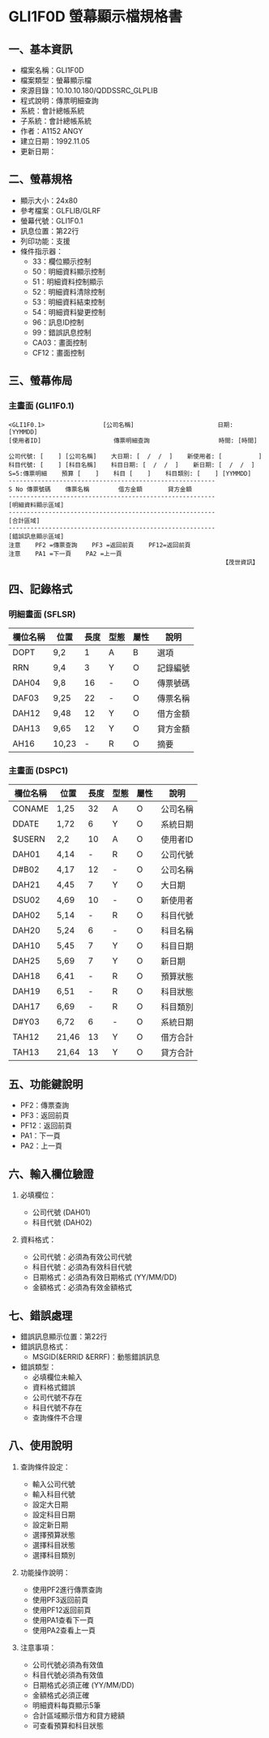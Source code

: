# GLI1F0D 螢幕顯示檔規格書

## 一、基本資訊
- 檔案名稱：GLI1F0D
- 檔案類型：螢幕顯示檔
- 來源目錄：10.10.10.180/QDDSSRC_GLPLIB
- 程式說明：傳票明細查詢
- 系統：會計總帳系統
- 子系統：會計總帳系統
- 作者：A1152 ANGY
- 建立日期：1992.11.05
- 更新日期：

## 二、螢幕規格
- 顯示大小：24x80
- 參考檔案：GLFLIB/GLRF
- 螢幕代號：GLI1F0.1
- 訊息位置：第22行
- 列印功能：支援
- 條件指示器：
  - 33：欄位顯示控制
  - 50：明細資料顯示控制
  - 51：明細資料控制顯示
  - 52：明細資料清除控制
  - 53：明細資料結束控制
  - 54：明細資料變更控制
  - 96：訊息ID控制
  - 99：錯誤訊息控制
  - CA03：畫面控制
  - CF12：畫面控制

## 三、螢幕佈局

### 主畫面 (GLI1F0.1)
```
<GLI1F0.1>                [公司名稱]                       日期: [YYMMDD]
[使用者ID]                    傳票明細查詢                   時間: [時間]

公司代號: [    ] [公司名稱]    大日期: [  /  /  ]    新使用者: [          ]
科目代號: [    ] [科目名稱]    科目日期: [  /  /  ]    新日期: [  /  /  ]
S=5:傳票明細    預算 [    ]    科目 [    ]    科目類別: [    ] [YYMMDD]
---------------------------------------------------------
S No 傳票號碼    傳票名稱        借方金額       貸方金額
---------------------------------------------------------
[明細資料顯示區域]
---------------------------------------------------------
[合計區域]
---------------------------------------------------------
[錯誤訊息顯示區域]
注意    PF2 =傳票查詢    PF3 =返回前頁    PF12=返回前頁
注意    PA1 =下一頁    PA2 =上一頁
                                                           【茂世資訊】
```

## 四、記錄格式

### 明細畫面 (SFLSR)
| 欄位名稱 | 位置 | 長度 | 型態 | 屬性 | 說明 |
|---------|------|------|------|------|------|
| DOPT | 9,2 | 1 | A | B | 選項 |
| RRN | 9,4 | 3 | Y | O | 記錄編號 |
| DAH04 | 9,8 | 16 | - | O | 傳票號碼 |
| DAF03 | 9,25 | 22 | - | O | 傳票名稱 |
| DAH12 | 9,48 | 12 | Y | O | 借方金額 |
| DAH13 | 9,65 | 12 | Y | O | 貸方金額 |
| AH16 | 10,23 | - | R | O | 摘要 |

### 主畫面 (DSPC1)
| 欄位名稱 | 位置 | 長度 | 型態 | 屬性 | 說明 |
|---------|------|------|------|------|------|
| CONAME | 1,25 | 32 | A | O | 公司名稱 |
| DDATE | 1,72 | 6 | Y | O | 系統日期 |
| $USERN | 2,2 | 10 | A | O | 使用者ID |
| DAH01 | 4,14 | - | R | O | 公司代號 |
| D#B02 | 4,17 | 12 | - | O | 公司名稱 |
| DAH21 | 4,45 | 7 | Y | O | 大日期 |
| DSU02 | 4,69 | 10 | - | O | 新使用者 |
| DAH02 | 5,14 | - | R | O | 科目代號 |
| DAH20 | 5,24 | 6 | - | O | 科目名稱 |
| DAH10 | 5,45 | 7 | Y | O | 科目日期 |
| DAH25 | 5,69 | 7 | Y | O | 新日期 |
| DAH18 | 6,41 | - | R | O | 預算狀態 |
| DAH19 | 6,51 | - | R | O | 科目狀態 |
| DAH17 | 6,69 | - | R | O | 科目類別 |
| D#Y03 | 6,72 | 6 | - | O | 系統日期 |
| TAH12 | 21,46 | 13 | Y | O | 借方合計 |
| TAH13 | 21,64 | 13 | Y | O | 貸方合計 |

## 五、功能鍵說明
- PF2：傳票查詢
- PF3：返回前頁
- PF12：返回前頁
- PA1：下一頁
- PA2：上一頁

## 六、輸入欄位驗證
1. 必填欄位：
   - 公司代號 (DAH01)
   - 科目代號 (DAH02)

2. 資料格式：
   - 公司代號：必須為有效公司代號
   - 科目代號：必須為有效科目代號
   - 日期格式：必須為有效日期格式 (YY/MM/DD)
   - 金額格式：必須為有效金額格式

## 七、錯誤處理
- 錯誤訊息顯示位置：第22行
- 錯誤訊息格式：
  - MSGID(&ERRID &ERRF)：動態錯誤訊息
- 錯誤類型：
  - 必填欄位未輸入
  - 資料格式錯誤
  - 公司代號不存在
  - 科目代號不存在
  - 查詢條件不合理

## 八、使用說明
1. 查詢條件設定：
   - 輸入公司代號
   - 輸入科目代號
   - 設定大日期
   - 設定科目日期
   - 設定新日期
   - 選擇預算狀態
   - 選擇科目狀態
   - 選擇科目類別

2. 功能操作說明：
   - 使用PF2進行傳票查詢
   - 使用PF3返回前頁
   - 使用PF12返回前頁
   - 使用PA1查看下一頁
   - 使用PA2查看上一頁

3. 注意事項：
   - 公司代號必須為有效值
   - 科目代號必須為有效值
   - 日期格式必須正確 (YY/MM/DD)
   - 金額格式必須正確
   - 明細資料每頁顯示5筆
   - 合計區域顯示借方和貸方總額
   - 可查看預算和科目狀態 